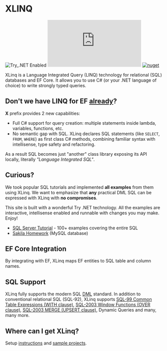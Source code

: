 # XLINQ

![Try_.NET Enabled](https://img.shields.io/badge/Try_.NET-Enabled-501078.svg)
[![nuget](https://img.shields.io/nuget/vpre/Streamx.Linq.SQL?label=XLINQ%20SQL)](https://www.nuget.org/packages/Streamx.Linq.SQL)
[![nuget](https://img.shields.io/nuget/vpre/Streamx.Linq.SQL.EFCore?label=XLINQ%20EF%20Core)](https://www.nuget.org/packages/Streamx.Linq.SQL.EFCore)

XLinq is a Language Integrated Query (LINQ) technology for relational (SQL) databases and EF Core. It  allows you to use C# (or your .NET language of choice) to write strongly typed queries.

## Don't we have LINQ for EF [already](https://docs.microsoft.com/en-us/ef/core/querying/)?

**X** prefix provides 2 new capabilities:

- Full C# support for query creation: multiple statements inside lambda, variables, functions, etc.
- No semantic gap with SQL. XLinq declares SQL statements (like `SELECT`, `FROM`, `WHERE`) as first class C# methods, combining familiar syntax with intellisense, type safety and refactoring.

As a result SQL becomes just "another" class library exposing its API locally, literally *"Language Integrated SQL"*.

## Curious?

We took popular SQL tutorials and implemented **all examples** from them using XLinq. We want to emphasize that **any** practical DML SQL can be expressed with XLinq with **no compromises**.

This site is built with a wonderful Try .NET technology. All the examples are interactive, intellisense enabled and runnable with changes you may make. Enjoy!

- [SQL Server Tutorial](docs/SqlServerTutorial/README.md) - 100+ examples covering the entire SQL
- [Sakila Homework](docs/SakilaHomework/README.md) (MySQL database)

## EF Core Integration

By integrating with EF, XLinq maps EF entities to SQL table and column names.

## SQL Support

XLinq fully supports the modern SQL [DML](https://en.wikipedia.org/wiki/Data_manipulation_language) standard. In addition to conventional relational SQL (SQL-92), XLinq supports [SQL-99 Common Table Expressions (WITH clause)](https://stackoverflow.com/questions/4740748/when-to-use-common-table-expression-cte), [SQL-2003 Window Functions (OVER clause)](https://www.postgresql.org/docs/current/tutorial-window.html), [SQL-2003 MERGE (UPSERT clause)](https://en.wikipedia.org/wiki/Merge_(SQL)), Dynamic Queries and many, many more.

## Where can I get XLinq?

<!-- The source code of this site is hosted on [GitHub](https://github.com/streamx-co/xlinq.live) with -->
Setup [instructions](https://github.com/streamx-co/xlinq.live/blob/master/Setup.md) and [sample projects](https://github.com/streamx-co/xlinq.live/blob/master/RunLocally.md).
